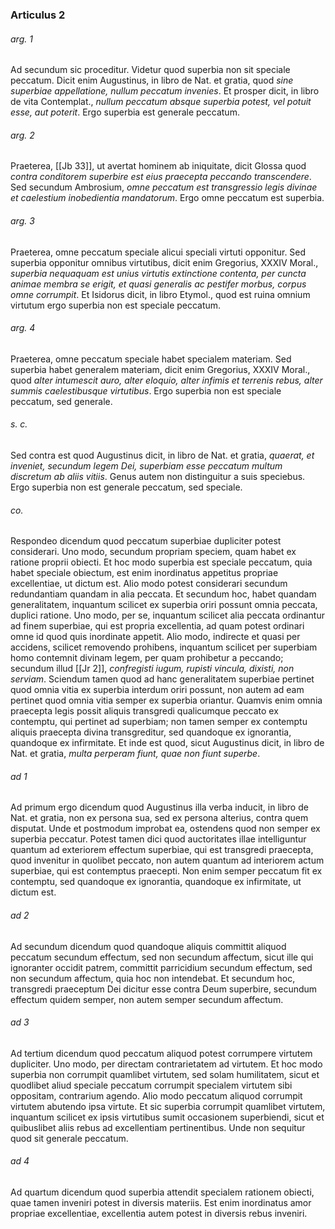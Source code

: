 ### Articulus 2

###### arg. 1
Ad secundum sic proceditur. Videtur quod superbia non sit speciale peccatum. Dicit enim Augustinus, in libro de Nat. et gratia, quod *sine superbiae appellatione, nullum peccatum invenies*. Et prosper dicit, in libro de vita Contemplat., *nullum peccatum absque superbia potest, vel potuit esse, aut poterit*. Ergo superbia est generale peccatum.

###### arg. 2
Praeterea, [[Jb 33]], ut avertat hominem ab iniquitate, dicit Glossa quod *contra conditorem superbire est eius praecepta peccando transcendere*. Sed secundum Ambrosium, *omne peccatum est transgressio legis divinae et caelestium inobedientia mandatorum*. Ergo omne peccatum est superbia.

###### arg. 3
Praeterea, omne peccatum speciale alicui speciali virtuti opponitur. Sed superbia opponitur omnibus virtutibus, dicit enim Gregorius, XXXIV Moral., *superbia nequaquam est unius virtutis extinctione contenta, per cuncta animae membra se erigit, et quasi generalis ac pestifer morbus, corpus omne corrumpit*. Et Isidorus dicit, in libro Etymol., quod est ruina omnium virtutum ergo superbia non est speciale peccatum.

###### arg. 4
Praeterea, omne peccatum speciale habet specialem materiam. Sed superbia habet generalem materiam, dicit enim Gregorius, XXXIV Moral., quod *alter intumescit auro, alter eloquio, alter infimis et terrenis rebus, alter summis caelestibusque virtutibus*. Ergo superbia non est speciale peccatum, sed generale.

###### s. c.
Sed contra est quod Augustinus dicit, in libro de Nat. et gratia, *quaerat, et inveniet, secundum legem Dei, superbiam esse peccatum multum discretum ab aliis vitiis*. Genus autem non distinguitur a suis speciebus. Ergo superbia non est generale peccatum, sed speciale.

###### co.
Respondeo dicendum quod peccatum superbiae dupliciter potest considerari. Uno modo, secundum propriam speciem, quam habet ex ratione proprii obiecti. Et hoc modo superbia est speciale peccatum, quia habet speciale obiectum, est enim inordinatus appetitus propriae excellentiae, ut dictum est. Alio modo potest considerari secundum redundantiam quandam in alia peccata. Et secundum hoc, habet quandam generalitatem, inquantum scilicet ex superbia oriri possunt omnia peccata, duplici ratione. Uno modo, per se, inquantum scilicet alia peccata ordinantur ad finem superbiae, qui est propria excellentia, ad quam potest ordinari omne id quod quis inordinate appetit. Alio modo, indirecte et quasi per accidens, scilicet removendo prohibens, inquantum scilicet per superbiam homo contemnit divinam legem, per quam prohibetur a peccando; secundum illud [[Jr 2]], *confregisti iugum, rupisti vincula, dixisti, non serviam*. Sciendum tamen quod ad hanc generalitatem superbiae pertinet quod omnia vitia ex superbia interdum oriri possunt, non autem ad eam pertinet quod omnia vitia semper ex superbia oriantur. Quamvis enim omnia praecepta legis possit aliquis transgredi qualicumque peccato ex contemptu, qui pertinet ad superbiam; non tamen semper ex contemptu aliquis praecepta divina transgreditur, sed quandoque ex ignorantia, quandoque ex infirmitate. Et inde est quod, sicut Augustinus dicit, in libro de Nat. et gratia, *multa perperam fiunt, quae non fiunt superbe*.

###### ad 1
Ad primum ergo dicendum quod Augustinus illa verba inducit, in libro de Nat. et gratia, non ex persona sua, sed ex persona alterius, contra quem disputat. Unde et postmodum improbat ea, ostendens quod non semper ex superbia peccatur. Potest tamen dici quod auctoritates illae intelliguntur quantum ad exteriorem effectum superbiae, qui est transgredi praecepta, quod invenitur in quolibet peccato, non autem quantum ad interiorem actum superbiae, qui est contemptus praecepti. Non enim semper peccatum fit ex contemptu, sed quandoque ex ignorantia, quandoque ex infirmitate, ut dictum est.

###### ad 2
Ad secundum dicendum quod quandoque aliquis committit aliquod peccatum secundum effectum, sed non secundum affectum, sicut ille qui ignoranter occidit patrem, committit parricidium secundum effectum, sed non secundum affectum, quia hoc non intendebat. Et secundum hoc, transgredi praeceptum Dei dicitur esse contra Deum superbire, secundum effectum quidem semper, non autem semper secundum affectum.

###### ad 3
Ad tertium dicendum quod peccatum aliquod potest corrumpere virtutem dupliciter. Uno modo, per directam contrarietatem ad virtutem. Et hoc modo superbia non corrumpit quamlibet virtutem, sed solam humilitatem, sicut et quodlibet aliud speciale peccatum corrumpit specialem virtutem sibi oppositam, contrarium agendo. Alio modo peccatum aliquod corrumpit virtutem abutendo ipsa virtute. Et sic superbia corrumpit quamlibet virtutem, inquantum scilicet ex ipsis virtutibus sumit occasionem superbiendi, sicut et quibuslibet aliis rebus ad excellentiam pertinentibus. Unde non sequitur quod sit generale peccatum.

###### ad 4
Ad quartum dicendum quod superbia attendit specialem rationem obiecti, quae tamen inveniri potest in diversis materiis. Est enim inordinatus amor propriae excellentiae, excellentia autem potest in diversis rebus inveniri.

